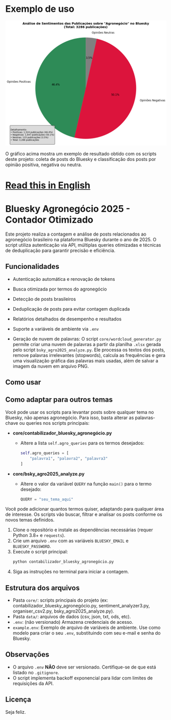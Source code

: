 # Exemplo de uso

![Exemplo de gráfico de análise de sentimento](images/graphic_example_bsky-mining.png)

O gráfico acima mostra um exemplo de resultado obtido com os scripts deste projeto: coleta de posts do Bluesky e classificação dos posts por opinião positiva, negativa ou neutra.
# [Read this in English](README_en.md)
# Bluesky Agronegócio 2025 - Contador Otimizado

Este projeto realiza a contagem e análise de posts relacionados ao agronegócio brasileiro na plataforma Bluesky durante o ano de 2025. O script utiliza autenticação via API, múltiplas queries otimizadas e técnicas de deduplicação para garantir precisão e eficiência.

## Funcionalidades
- Autenticação automática e renovação de tokens
- Busca otimizada por termos do agronegócio
- Detecção de posts brasileiros
- Deduplicação de posts para evitar contagem duplicada
- Relatórios detalhados de desempenho e resultados
- Suporte a variáveis de ambiente via `.env`

- Geração de nuvem de palavras: O script `core/wordcloud_generator.py` permite criar uma nuvem de palavras a partir da planilha `.xlsx` gerada pelo script `bsky_agro2025_analyze.py`. Ele processa os textos dos posts, remove palavras irrelevantes (stopwords), calcula as frequências e gera uma visualização gráfica das palavras mais usadas, além de salvar a imagem da nuvem em arquivo PNG.

## Como usar
## Como adaptar para outros temas

Você pode usar os scripts para levantar posts sobre qualquer tema no Bluesky, não apenas agronegócio. Para isso, basta alterar as palavras-chave ou queries nos scripts principais:

- **core/contabilizador_bluesky_agronegócio.py**
  - Altere a lista `self.agro_queries` para os termos desejados:
    ```python
    self.agro_queries = [
        "palavra1", "palavra2", "palavra3"
    ]
    ```

- **core/bsky_agro2025_analyze.py**
  - Altere o valor da variável `QUERY` na função `main()` para o termo desejado:
    ```python
    QUERY = "seu_tema_aqui"
    ```

Você pode adicionar quantos termos quiser, adaptando para qualquer área de interesse. Os scripts vão buscar, filtrar e analisar os posts conforme os novos temas definidos.
1. Clone o repositório e instale as dependências necessárias (requer Python 3.8+ e `requests`).
2. Crie um arquivo `.env` com as variáveis `BLUESKY_EMAIL` e `BLUESKY_PASSWORD`.
3. Execute o script principal:
   ```bash
   python contabilizador_bluesky_agronegócio.py
   ```
4. Siga as instruções no terminal para iniciar a contagem.

## Estrutura dos arquivos
- Pasta `core/`: scripts principais do projeto (ex: contabilizador_bluesky_agronegócio.py, sentiment_analyzer3.py, organiser_csv2.py, bsky_agro2025_analyze.py).
- Pasta `data/`: arquivos de dados (csv, json, txt, ods, etc).
- `.env`: (não versionado) Armazena credenciais de acesso.
- `example.env`: Exemplo de arquivo de variáveis de ambiente. Use como modelo para criar o seu `.env`, substituindo com seu e-mail e senha do Bluesky.

## Observações
- O arquivo `.env` **NÃO** deve ser versionado. Certifique-se de que está listado no `.gitignore`.
- O script implementa backoff exponencial para lidar com limites de requisições da API.

## Licença
Seja feliz.
